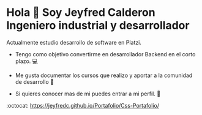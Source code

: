 # Hola :wave: Soy Jeyfred Calderon Ingeniero industrial y desarrollador

Actualmente estudio desarrollo de software en Platzi.

- Tengo como objetivo convertirme en desarrollador Backend en el corto plazo. :computer:

- Me gusta documentar los cursos que realizo y aportar a la comunidad de desarrollo :memo:

- Si quieres conocer mas de mi puedes entrar a mi perfil. :pushpin:

:octocat: https://jeyfredc.github.io/Portafolio/Css-Portafolio/


